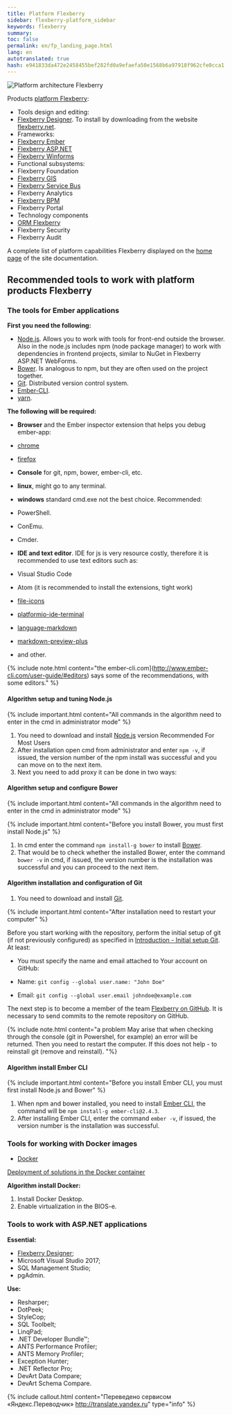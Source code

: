 ```yaml
---
title: Platform Flexberry
sidebar: flexberry-platform_sidebar
keywords: flexberry
summary:
toc: false
permalink: en/fp_landing_page.html
lang: en
autotranslated: true
hash: e941833da472e2458455bef282fd0a9efaefa50e1568b6a97918f962cfe0cca1
---
```


![Platform architecture Flexberry](/images/pages/products/flexberry-platform/architecture/flexberry-platform-app-architecture.png)

Products [platform Flexberry](http://flexberry.net):

* Tools design and editing:
 * [Flexberry Designer](fd_flexberry-designer.html). To install by downloading from the website [flexberry.net](https://designer.flexberry.net/#/download-win-app).
* Frameworks:
 * [Flexberry Ember](fe_landing_page.html)
 * [Flexberry ASP.NET](fa_landing_page.html)
 * [Flexberry Winforms](fw_landing_page.html)
* Functional subsystems:
 * Flexberry Foundation
 * [Flexberry GIS](fg_landing_page.html)
 * [Flexberry Service Bus](fsb_landing_page.html)
 * Flexberry Analytics
 * [Flexberry BPM](fbpm_landing_page.html)
 * Flexberry Portal
* Technology components
 * [ORM Flexberry](fo_landing_page.html)
 * Flexberry Security
 * Flexberry Audit

A complete list of platform capabilities Flexberry displayed on the [home page](index.html) of the site documentation.

## Recommended tools to work with platform products Flexberry

### The tools for Ember applications

__First you need the following:__

* [Node.js](http://nodejs.org). Allows you to work with tools for front-end outside the browser. Also in the node.js includes npm (node package manager) to work with dependencies in frontend projects, similar to NuGet in Flexberry ASP.NET WebForms.
* [Bower](http://bower.io). Is analogous to npm, but they are often used on the project together.
* [Git](http://git-scm.com). Distributed version control system.
* [Ember-CLI](http://www.ember-cli.com).
* [yarn](https://yarnpkg.com/lang/en/docs/install/#windows-stable).

__The following will be required:__

* **Browser** and the Ember inspector extension that helps you debug ember-app:

 * [chrome](https://chrome.google.com/webstore/detail/ember-inspector/bmdblncegkenkacieihfhpjfppoconhi)
 * [firefox](https://addons.mozilla.org/en-US/firefox/addon/ember-inspector)
* **Console** for git, npm, bower, ember-cli, etc.
 * **linux**, might go to any terminal.
 * **windows** standard cmd.exe not the best choice.
 Recommended:

 * PowerShell.
 * ConEmu.
 * Cmder.
* **IDE and text editor**. IDE for js is very resource costly, therefore it is recommended to use text editors such as:
 * Visual Studio Code
 * Atom (it is recommended to install the extensions, tight work)

 * [file-icons](https://atom.io/packages/file-icons)
 * [platformio-ide-terminal](https://atom.io/packages/platformio-ide-terminal)
 * [language-markdown](https://atom.io/packages/language-markdown)
 * [markdown-preview-plus](https://atom.io/packages/markdown-preview-plus)
 * and other.

{% include note.html content="the ember-cli.com](http://www.ember-cli.com/user-guide/#editors) says some of the recommendations, with some editors." %}

#### Algorithm setup and tuning Node.js

{% include important.html content="All commands in the algorithm need to enter in the cmd in administrator mode" %}

1. You need to download and install [Node.js](https://nodejs.org/en/) version Recommended For Most Users
2. After installation open cmd from administrator and enter `npm -v`, if issued, the version number of the npm install was successful and you can move on to the next item.
3. Next you need to add proxy it can be done in two ways:

#### Algorithm setup and configure Bower

{% include important.html content="All commands in the algorithm need to enter in the cmd in administrator mode" %}

{% include important.html content="Before you install Bower, you must first install Node.js" %}

1. In cmd enter the command `npm install-g bower` to install [Bower](https://bower.io/).
2. That would be to check whether the installed Bower, enter the command `bower -v` in cmd, if issued, the version number is the installation was successful and you can proceed to the next item.

#### Algorithm installation and configuration of Git

1. You need to download and install [Git](https://git-scm.com/).

{% include important.html content="After installation need to restart your computer" %}

Before you start working with the repository, perform the initial setup of git (if not previously configured) as specified in [Introduction - Initial setup Git](https://git-scm.com/book/ru/v1/Введение-Первоначальная-настройка-Git).
At least:

* You must specify the name and email attached to Your account on GitHub:

 * Name: `git config --global user.name: "John Doe"`
 * Email: `git config --global user.email johndoe@example.com`

The next step is to become a member of the team [Flexberry on GitHub](https://github.com/Flexberry).
It is necessary to send commits to the remote repository on GitHub.

{% include note.html content="a problem May arise that when checking through the console (git in Powershel, for example) an error will be returned. Then you need to restart the computer. If this does not help - to reinstall git (remove and reinstall). "%}

#### Algorithm install Ember CLI

{% include important.html content="Before you install Ember CLI, you must first install Node.js and Bower" %}

1. When npm and bower installed, you need to install [Ember CLI](https://ember-cli.com/), the command will be `npm install-g ember-cli@2.4.3`.
2. After installing Ember CLI, enter the command `ember -v`, if issued, the version number is the installation was successful.

### Tools for working with Docker images

* [Docker](https://www.docker.com/get-started)

[Deployment of solutions in the Docker container](gbt_deployment_docker.html)

__Algorithm install Docker:__

1. Install Docker Desktop.
2. Enable virtualization in the BIOS-e.

### Tools to work with ASP.NET applications

__Essential:__

* [Flexberry Designer](https://flexberry.net/ru/);
* Microsoft Visual Studio 2017;
* SQL Management Studio;
* pgAdmin.

__Use:__

* Resharper;
* DotPeek;
* StyleCop;
* SQL Toolbelt;
* LinqPad;
* .NET Developer Bundle™;
 * ANTS Performance Profiler;
 * ANTS Memory Profiler;
 * Exception Hunter;
 * .NET Reflector Pro;
* DevArt Data Compare;
* DevArt Schema Compare.



{% include callout.html content="Переведено сервисом «Яндекс.Переводчик» <http://translate.yandex.ru>" type="info" %}